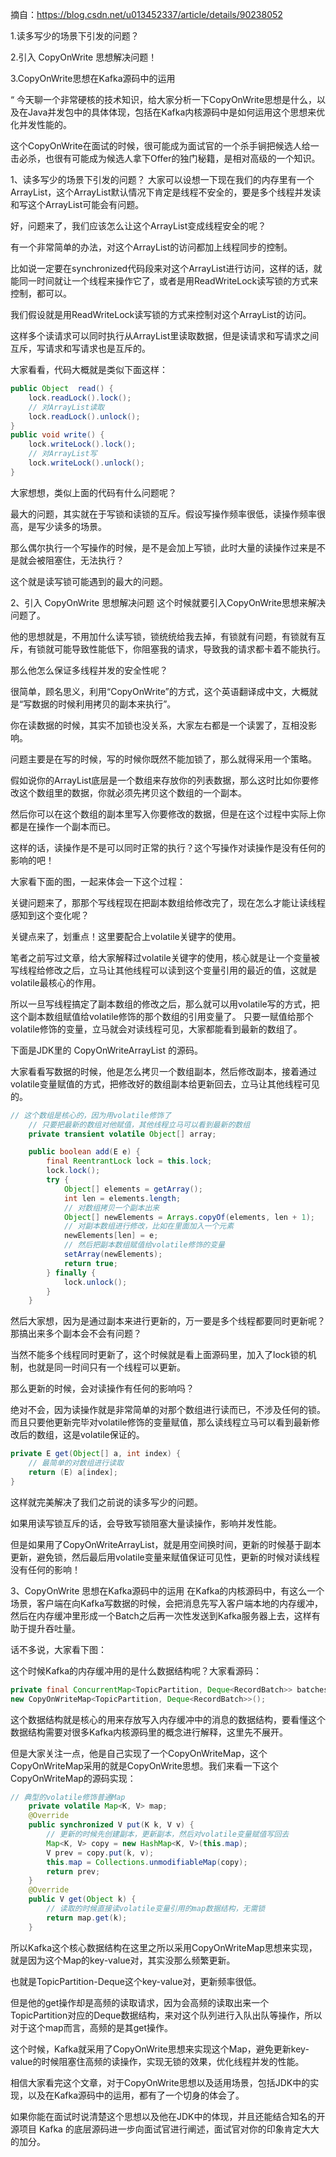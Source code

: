 摘自：https://blog.csdn.net/u013452337/article/details/90238052

1.读多写少的场景下引发的问题？

2.引入 CopyOnWrite 思想解决问题！

3.CopyOnWrite思想在Kafka源码中的运用

“ 今天聊一个非常硬核的技术知识，给大家分析一下CopyOnWrite思想是什么，以及在Java并发包中的具体体现，包括在Kafka内核源码中是如何运用这个思想来优化并发性能的。

这个CopyOnWrite在面试的时候，很可能成为面试官的一个杀手锏把候选人给一击必杀，也很有可能成为候选人拿下Offer的独门秘籍，是相对高级的一个知识。

1、读多写少的场景下引发的问题？
大家可以设想一下现在我们的内存里有一个ArrayList，这个ArrayList默认情况下肯定是线程不安全的，要是多个线程并发读和写这个ArrayList可能会有问题。

好，问题来了，我们应该怎么让这个ArrayList变成线程安全的呢？

有一个非常简单的办法，对这个ArrayList的访问都加上线程同步的控制。

比如说一定要在synchronized代码段来对这个ArrayList进行访问，这样的话，就能同一时间就让一个线程来操作它了，或者是用ReadWriteLock读写锁的方式来控制，都可以。

我们假设就是用ReadWriteLock读写锁的方式来控制对这个ArrayList的访问。

这样多个读请求可以同时执行从ArrayList里读取数据，但是读请求和写请求之间互斥，写请求和写请求也是互斥的。

大家看看，代码大概就是类似下面这样：

```java
public Object  read() {
    lock.readLock().lock();
    // 对ArrayList读取
    lock.readLock().unlock();
}
public void write() {
    lock.writeLock().lock();
    // 对ArrayList写
    lock.writeLock().unlock();
}
```

大家想想，类似上面的代码有什么问题呢？

最大的问题，其实就在于写锁和读锁的互斥。假设写操作频率很低，读操作频率很高，是写少读多的场景。

那么偶尔执行一个写操作的时候，是不是会加上写锁，此时大量的读操作过来是不是就会被阻塞住，无法执行？

这个就是读写锁可能遇到的最大的问题。

 

2、引入 CopyOnWrite 思想解决问题
这个时候就要引入CopyOnWrite思想来解决问题了。

他的思想就是，不用加什么读写锁，锁统统给我去掉，有锁就有问题，有锁就有互斥，有锁就可能导致性能低下，你阻塞我的请求，导致我的请求都卡着不能执行。

那么他怎么保证多线程并发的安全性呢？

很简单，顾名思义，利用“CopyOnWrite”的方式，这个英语翻译成中文，大概就是“写数据的时候利用拷贝的副本来执行”。

你在读数据的时候，其实不加锁也没关系，大家左右都是一个读罢了，互相没影响。

问题主要是在写的时候，写的时候你既然不能加锁了，那么就得采用一个策略。

假如说你的ArrayList底层是一个数组来存放你的列表数据，那么这时比如你要修改这个数组里的数据，你就必须先拷贝这个数组的一个副本。

然后你可以在这个数组的副本里写入你要修改的数据，但是在这个过程中实际上你都是在操作一个副本而已。

这样的话，读操作是不是可以同时正常的执行？这个写操作对读操作是没有任何的影响的吧！

大家看下面的图，一起来体会一下这个过程：



关键问题来了，那那个写线程现在把副本数组给修改完了，现在怎么才能让读线程感知到这个变化呢？

关键点来了，划重点！这里要配合上volatile关键字的使用。

笔者之前写过文章，给大家解释过volatile关键字的使用，核心就是让一个变量被写线程给修改之后，立马让其他线程可以读到这个变量引用的最近的值，这就是volatile最核心的作用。

所以一旦写线程搞定了副本数组的修改之后，那么就可以用volatile写的方式，把这个副本数组赋值给volatile修饰的那个数组的引用变量了。
只要一赋值给那个volatile修饰的变量，立马就会对读线程可见，大家都能看到最新的数组了。

下面是JDK里的 CopyOnWriteArrayList 的源码。

大家看看写数据的时候，他是怎么拷贝一个数组副本，然后修改副本，接着通过volatile变量赋值的方式，把修改好的数组副本给更新回去，立马让其他线程可见的。

```java
// 这个数组是核心的，因为用volatile修饰了
    // 只要把最新的数组对他赋值，其他线程立马可以看到最新的数组
    private transient volatile Object[] array;

    public boolean add(E e) {
        final ReentrantLock lock = this.lock;
        lock.lock();
        try {
            Object[] elements = getArray();
            int len = elements.length;
            // 对数组拷贝一个副本出来
            Object[] newElements = Arrays.copyOf(elements, len + 1);
            // 对副本数组进行修改，比如在里面加入一个元素
            newElements[len] = e;
            // 然后把副本数组赋值给volatile修饰的变量
            setArray(newElements);
            return true;
        } finally {
            lock.unlock();
        }
    }
```

然后大家想，因为是通过副本来进行更新的，万一要是多个线程都要同时更新呢？那搞出来多个副本会不会有问题？

当然不能多个线程同时更新了，这个时候就是看上面源码里，加入了lock锁的机制，也就是同一时间只有一个线程可以更新。

那么更新的时候，会对读操作有任何的影响吗？

绝对不会，因为读操作就是非常简单的对那个数组进行读而已，不涉及任何的锁。而且只要他更新完毕对volatile修饰的变量赋值，那么读线程立马可以看到最新修改后的数组，这是volatile保证的。

```java
private E get(Object[] a, int index) {
    // 最简单的对数组进行读取
    return (E) a[index];
}
```

这样就完美解决了我们之前说的读多写少的问题。

如果用读写锁互斥的话，会导致写锁阻塞大量读操作，影响并发性能。

但是如果用了CopyOnWriteArrayList，就是用空间换时间，更新的时候基于副本更新，避免锁，然后最后用volatile变量来赋值保证可见性，更新的时候对读线程没有任何的影响！

 

3、CopyOnWrite 思想在Kafka源码中的运用
在Kafka的内核源码中，有这么一个场景，客户端在向Kafka写数据的时候，会把消息先写入客户端本地的内存缓冲，然后在内存缓冲里形成一个Batch之后再一次性发送到Kafka服务器上去，这样有助于提升吞吐量。

话不多说，大家看下图：

这个时候Kafka的内存缓冲用的是什么数据结构呢？大家看源码：

```java
private final ConcurrentMap<TopicPartition, Deque<RecordBatch>> batches = 
new CopyOnWriteMap<TopicPartition, Deque<RecordBatch>>();
```

这个数据结构就是核心的用来存放写入内存缓冲中的消息的数据结构，要看懂这个数据结构需要对很多Kafka内核源码里的概念进行解释，这里先不展开。

但是大家关注一点，他是自己实现了一个CopyOnWriteMap，这个CopyOnWriteMap采用的就是CopyOnWrite思想。我们来看一下这个CopyOnWriteMap的源码实现：

```java
// 典型的volatile修饰普通Map
    private volatile Map<K, V> map;
    @Override
    public synchronized V put(K k, V v) {
        // 更新的时候先创建副本，更新副本，然后对volatile变量赋值写回去
        Map<K, V> copy = new HashMap<K, V>(this.map);
        V prev = copy.put(k, v);
        this.map = Collections.unmodifiableMap(copy);
        return prev;
    }
    @Override
    public V get(Object k) {
        // 读取的时候直接读volatile变量引用的map数据结构，无需锁
        return map.get(k);
    }
```

所以Kafka这个核心数据结构在这里之所以采用CopyOnWriteMap思想来实现，就是因为这个Map的key-value对，其实没那么频繁更新。

也就是TopicPartition-Deque这个key-value对，更新频率很低。

但是他的get操作却是高频的读取请求，因为会高频的读取出来一个TopicPartition对应的Deque数据结构，来对这个队列进行入队出队等操作，所以对于这个map而言，高频的是其get操作。

这个时候，Kafka就采用了CopyOnWrite思想来实现这个Map，避免更新key-value的时候阻塞住高频的读操作，实现无锁的效果，优化线程并发的性能。

相信大家看完这个文章，对于CopyOnWrite思想以及适用场景，包括JDK中的实现，以及在Kafka源码中的运用，都有了一个切身的体会了。


如果你能在面试时说清楚这个思想以及他在JDK中的体现，并且还能结合知名的开源项目 Kafka 的底层源码进一步向面试官进行阐述，面试官对你的印象肯定大大的加分。





